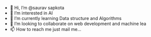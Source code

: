 - 👋 Hi, I’m @saurav sapkota
- 👀 I’m interested in AI
- 🌱 I’m currently learning Data structure and Algorithms
- 💞️ I’m looking to collaborate on web development and machine lea
- 📫 How to reach me just mail me...

<!---
saurav-3001N/saurav-3001N is a ✨ special ✨ repository because its `README.md` (this file) appears on your GitHub profile.
You can click the Preview link to take a look at your changes.
--->
